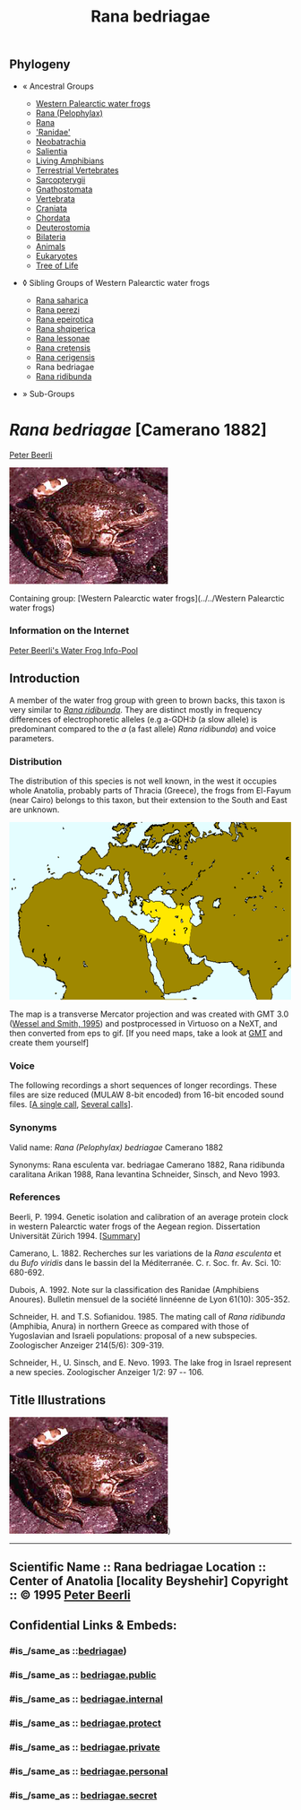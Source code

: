 ﻿---
title: "Rana bedriagae"
---

## Phylogeny 

-   « Ancestral Groups  
    -   [Western Palearctic water         frogs](Western_Palearctic_water_frogs)
    -   [Rana (Pelophylax)](Rana_%28Pelophylax%29)
    -   [Rana](../../../../Rana.md)
    -   [\'Ranidae\'](%27Ranidae%27)
    -   [Neobatrachia](../../../../../../Neobatrachia.md)
    -   [Salientia](../../../../../../../Salientia.md)
    -   [Living Amphibians](Living_Amphibians)
    -   [Terrestrial Vertebrates](../../../../../../../../../Terrestrial.md)
    -   [Sarcopterygii](../../../../../../../../../../Sarc.md)
    -   [Gnathostomata](../../../../../../../../../../../Gnath.md)
    -   [Vertebrata](../../../../../../../../../../../../Vertebrata.md)
    -   [Craniata](../../../../../../../../../../../../../Craniata.md)
    -   [Chordata](../../../../../../../../../../../../../../Chordata.md)
    -   [Deuterostomia](../../../../../../../../../../../../../../../Deutero.md)
    -   [Bilateria](Bilateria)
    -   [Animals](Animals)
    -   [Eukaryotes](Eukaryotes)
    -   [Tree of Life](../../../../../../../../../../../../../../../../../../Tree_of_Life.md)

-   ◊ Sibling Groups of  Western Palearctic water frogs
    -   [Rana saharica](Rana_saharica)
    -   [Rana perezi](Rana_perezi)
    -   [Rana epeirotica](Rana_epeirotica)
    -   [Rana shqiperica](Rana_shqiperica)
    -   [Rana lessonae](Rana_lessonae)
    -   [Rana cretensis](Rana_cretensis)
    -   [Rana cerigensis](Rana_cerigensis)
    -   Rana bedriagae
    -   [Rana ridibunda](Rana_ridibunda)

-   » Sub-Groups 

# *Rana bedriagae* [Camerano 1882] 

[Peter Beerli](http://www.tolweb.org/)

![ ](bedriagae/beyshehir.jpg)

Containing group: [Western Palearctic water frogs](../../Western Palearctic water frogs)

### Information on the Internet

[Peter Beerli\'s Water Frog Info-Pool](http://waterfrogs.csit.fsu.edu/)

## Introduction

A member of the water frog group with green to brown backs, this taxon
is very similar to [*Rana ridibunda*](tree?group=Rana_ridibunda&contgroup=Western_Palearctic_water_frogs).
They are distinct mostly in frequency differences of electrophoretic
alleles (e.g a-GDH:*b* (a slow allele) is predominant compared to the
*a* (a fast allele) *Rana ridibunda*) and voice parameters.

### Distribution

The distribution of this species is not well known, in the west it
occupies whole Anatolia, probably parts of Thracia (Greece), the frogs
from El-Fayum (near Cairo) belongs to this taxon, but their extension to
the South and East are unknown.

![ ](bedriagae/bed.gif)

The map is a transverse Mercator projection and was created with GMT 3.0
([Wessel and Smith, 1995](http://www.agu.org/eos_elec/95154e.html)) and
postprocessed in Virtuoso on a NeXT, and then converted from eps to gif.
\[If you need maps, take a look at [GMT](http://gmt.soest.hawaii.edu/)
and create them yourself\]

### Voice

The following recordings a short sequences of longer recordings. These
files are size reduced (MULAW 8-bit encoded) from 16-bit encoded sound
files. \[[A single call](http://www.tolweb.org/tree/eukaryotes/animals/chordata/salientia/ranidae/rana_%28pelophylax%29/pbsounds/bedriagae.short.au),
[Several calls](http://www.tolweb.org/tree/eukaryotes/animals/chordata/salientia/ranidae/rana_%28pelophylax%29/pbsounds/bedriagae.au)\].

### Synonyms

Valid name: *Rana (Pelophylax) bedriagae* Camerano 1882

Synonyms: Rana esculenta var. bedriagae Camerano 1882, Rana ridibunda
caralitana Arikan 1988, Rana levantina Schneider, Sinsch, and Nevo 1993.

### References

Beerli, P. 1994. Genetic isolation and calibration of an average protein
clock in western Palearctic water frogs of the Aegean region.
Dissertation Universität Zürich 1994.
\[[Summary](http://www.tolweb.org/accessory/Genetic_Isolation_in_Western_Palearctic_Water_Frogs?acc_id=580)\]

Camerano, L. 1882. Recherches sur les variations de la *Rana esculenta*
et du *Bufo viridis* dans le bassin del la Méditerranée. C. r. Soc. fr.
Av. Sci. 10: 680-692.

Dubois, A. 1992. Note sur la classification des Ranidae (Amphibiens
Anoures). Bulletin mensuel de la société linnéenne de Lyon 61(10):
305-352.

Schneider, H. and T.S. Sofianidou. 1985. The mating call of *Rana
ridibunda* (Amphibia, Anura) in northern Greece as compared with those
of Yugoslavian and Israeli populations: proposal of a new subspecies.
Zoologischer Anzeiger 214(5/6): 309-319.

Schneider, H., U. Sinsch, and E. Nevo. 1993. The lake frog in Israel
represent a new species. Zoologischer Anzeiger 1/2: 97 \-- 106.

## Title Illustrations

![](bedriagae/beyshehir.jpg))

  --------------------------------------------------------------------------
  Scientific Name ::  Rana bedriagae
  Location ::        Center of Anatolia \[locality Beyshehir\]
  Copyright ::         © 1995 [Peter Beerli](http://www.csit.fsu.edu/%7Ebeerli) 
  --------------------------------------------------------------------------



## Confidential Links & Embeds: 

### #is_/same_as ::[bedriagae](bedriagae.md)) 

### #is_/same_as :: [bedriagae.public](/_public/bio/bio~Domain/Eukaryotes/Animals/Bilateria/Deutero/Chordata/Craniata/Vertebrata/Gnath/Sarc/Tetrapods/Amphibians/Salientia/Neobatrachia/Ranidae/Rana/Pelophylax/Western_Water_Frogs/Rana/bedriagae.public.md) 

### #is_/same_as :: [bedriagae.internal](/_internal/bio/bio~Domain/Eukaryotes/Animals/Bilateria/Deutero/Chordata/Craniata/Vertebrata/Gnath/Sarc/Tetrapods/Amphibians/Salientia/Neobatrachia/Ranidae/Rana/Pelophylax/Western_Water_Frogs/Rana/bedriagae.internal.md) 

### #is_/same_as :: [bedriagae.protect](/_protect/bio/bio~Domain/Eukaryotes/Animals/Bilateria/Deutero/Chordata/Craniata/Vertebrata/Gnath/Sarc/Tetrapods/Amphibians/Salientia/Neobatrachia/Ranidae/Rana/Pelophylax/Western_Water_Frogs/Rana/bedriagae.protect.md) 

### #is_/same_as :: [bedriagae.private](/_private/bio/bio~Domain/Eukaryotes/Animals/Bilateria/Deutero/Chordata/Craniata/Vertebrata/Gnath/Sarc/Tetrapods/Amphibians/Salientia/Neobatrachia/Ranidae/Rana/Pelophylax/Western_Water_Frogs/Rana/bedriagae.private.md) 

### #is_/same_as :: [bedriagae.personal](/_personal/bio/bio~Domain/Eukaryotes/Animals/Bilateria/Deutero/Chordata/Craniata/Vertebrata/Gnath/Sarc/Tetrapods/Amphibians/Salientia/Neobatrachia/Ranidae/Rana/Pelophylax/Western_Water_Frogs/Rana/bedriagae.personal.md) 

### #is_/same_as :: [bedriagae.secret](/_secret/bio/bio~Domain/Eukaryotes/Animals/Bilateria/Deutero/Chordata/Craniata/Vertebrata/Gnath/Sarc/Tetrapods/Amphibians/Salientia/Neobatrachia/Ranidae/Rana/Pelophylax/Western_Water_Frogs/Rana/bedriagae.secret.md)

